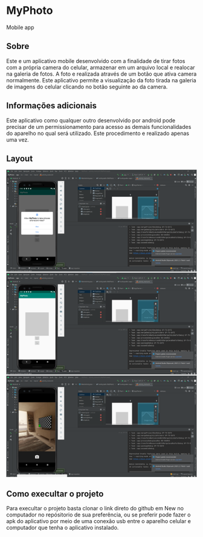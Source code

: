 # MyPhoto
Mobile app

## Sobre

Este e um aplicativo mobile desenvolvido com a finalidade de tirar fotos com a própria camera do celular, armazenar em um arquivo local e realocar na galeria de fotos.
A foto e realizada através de um botão que ativa camera normalmente. Este aplicativo permite a visualização da foto tirada na galeria de imagens do celular clicando 
no botão seguinte ao da camera.
  
## Informações adicionais

Este aplicativo como qualquer outro desenvolvido por android pode precisar de um permissionamento para acesso as demais funcionalidades do aparelho no qual será utilizado.
Este procedimento e realizado apenas uma vez.

## Layout

<p align="center">
  <img width="800" src="MyFoto1.png">
  <img width="800" src="MyFoto2.png">
  <img width="800" src="MyFoto3.png">
</P>

## Como execultar o projeto

Para execultar o projeto basta clonar o link direto do github em New no computador no repósitorio de sua preferência, ou se preferir pode fazer o apk do aplicativo
por meio de uma conexão usb entre o aparelho celular e computador que tenha o aplicativo instalado.
